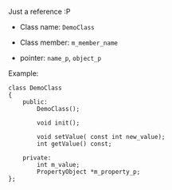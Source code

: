Just a reference :P

- Class name: `DemoClass`

- Class member: `m_member_name`

- pointer: `name_p`, `object_p`


Example:

	class DemoClass
	{
		public:
			DemoClass();

			void init();

			void setValue( const int new_value);
			int getValue() const;

		private:
			int m_value;
			PropertyObject *m_property_p;
	};

